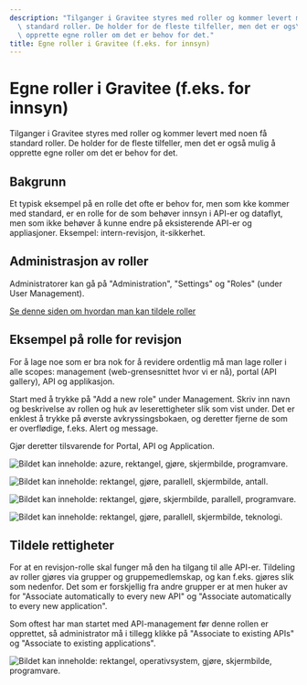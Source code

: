 ```yaml
---
description: "Tilganger i Gravitee styres med roller og kommer levert med noen f\xE5\
  \ standard roller. De holder for de fleste tilfeller, men det er ogs\xE5 mulig \xE5\
  \ opprette egne roller om det er behov for det."
title: Egne roller i Gravitee (f.eks. for innsyn)
---
```


# Egne roller i Gravitee (f.eks. for innsyn)

Tilganger i Gravitee styres med roller og kommer levert med noen få standard roller. De holder for de fleste tilfeller, men det er også mulig å opprette egne roller om det er behov for det.

## Bakgrunn

Et typisk eksempel på en rolle det ofte er behov for, men som kke kommer med standard, er en rolle for de som behøver innsyn i API-er og dataflyt, men som ikke behøver å kunne endre på eksisterende API-er og appliasjoner. Eksempel: intern-revisjon, it-sikkerhet.

## Administrasjon av roller

Administratorer kan gå på "Administration", "Settings" og "Roles" (under User Management).

[Se denne siden om hvordan man kan tildele roller](/docs/datadeling/veiledere/api-manager/rettigheter-og-roller-i-api-manager)

## Eksempel på rolle for revisjon

For å lage noe som er bra nok for å revidere ordentlig må man lage roller i alle scopes: management (web-grensesnittet hvor vi er nå), portal (API gallery), API og applikasjon.

Start med å trykke på "Add a new role" under Management. Skriv inn navn og beskrivelse av rollen og huk av leserettigheter slik som vist under. Det er enklest å trykke på øverste avkryssingsbokaen, og deretter fjerne de som er overflødige, f.eks. Alert og message.

Gjør deretter tilsvarende for Portal, API og Application.

![Bildet kan inneholde: azure, rektangel, gjøre, skjermbilde, programvare.](/datadeling/img/rolle-1.png)

![Bildet kan inneholde: rektangel, gjøre, parallell, skjermbilde, antall.](/datadeling/img/rolle-2.png)

![Bildet kan inneholde: rektangel, gjøre, skjermbilde, parallell, programvare.](/datadeling/img/rolle-3.png)

![Bildet kan inneholde: rektangel, gjøre, parallell, skjermbilde, teknologi.](/datadeling/img/rolle-4.png)

## Tildele rettigheter

For at en revisjon-rolle skal funger må den ha tilgang til alle API-er. Tildeling av roller gjøres via grupper og gruppemedlemskap, og kan f.eks. gjøres slik som nedenfor. Det som er forskjellig fra andre grupper er at men huker av for "Associate automatically to every new API" og "Associate automatically to every new application".

Som oftest har man startet med API-management før denne rollen er opprettet, så administrator må i tillegg klikke på "Associate to existing APIs" og "Associate to existing applications".

![Bildet kan inneholde: rektangel, operativsystem, gjøre, skjermbilde, programvare.](/datadeling/img/rolle-5.png)
